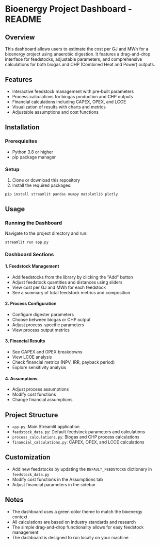 # Bioenergy Project Dashboard - README

## Overview
This dashboard allows users to estimate the cost per GJ and MWh for a bioenergy project using anaerobic digestion. It features a drag-and-drop interface for feedstocks, adjustable parameters, and comprehensive calculations for both biogas and CHP (Combined Heat and Power) outputs.

## Features
- Interactive feedstock management with pre-built parameters
- Process calculations for biogas production and CHP outputs
- Financial calculations including CAPEX, OPEX, and LCOE
- Visualization of results with charts and metrics
- Adjustable assumptions and cost functions

## Installation

### Prerequisites
- Python 3.8 or higher
- pip package manager

### Setup
1. Clone or download this repository
2. Install the required packages:
```
pip install streamlit pandas numpy matplotlib plotly
```

## Usage

### Running the Dashboard
Navigate to the project directory and run:
```
streamlit run app.py
```

### Dashboard Sections

#### 1. Feedstock Management
- Add feedstocks from the library by clicking the "Add" button
- Adjust feedstock quantities and distances using sliders
- View cost per GJ and MWh for each feedstock
- See a summary of total feedstock metrics and composition

#### 2. Process Configuration
- Configure digester parameters
- Choose between biogas or CHP output
- Adjust process-specific parameters
- View process output metrics

#### 3. Financial Results
- See CAPEX and OPEX breakdowns
- View LCOE analysis
- Check financial metrics (NPV, IRR, payback period)
- Explore sensitivity analysis

#### 4. Assumptions
- Adjust process assumptions
- Modify cost functions
- Change financial assumptions

## Project Structure
- `app.py`: Main Streamlit application
- `feedstock_data.py`: Default feedstock parameters and calculations
- `process_calculations.py`: Biogas and CHP process calculations
- `financial_calculations.py`: CAPEX, OPEX, and LCOE calculations

## Customization
- Add new feedstocks by updating the `DEFAULT_FEEDSTOCKS` dictionary in `feedstock_data.py`
- Modify cost functions in the Assumptions tab
- Adjust financial parameters in the sidebar

## Notes
- The dashboard uses a green color theme to match the bioenergy context
- All calculations are based on industry standards and research
- The simple drag-and-drop functionality allows for easy feedstock management
- The dashboard is designed to run locally on your machine
